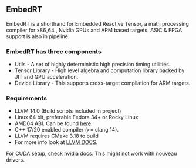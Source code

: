 ## EmbedRT

EmbedRT is a shorthand for Embedded Reactive Tensor, a math processing compiler for x86_64 , Nvidia GPUs and ARM based targets. ASIC & FPGA support is also in pipeline. 


### EmbedRT has three components

- Utils - A set of highly deterministic high precision timing utilities.
- Tensor Library - High level algebra and computation library backed by JIT and GPU acceleration.
- Device Library - This supports cross-target compilation for ARM targets.

### Requirements ###

*  LLVM 14.0 (Build scripts included in project)
*  Linux 64 bit, preferable Fedora 34+ or Rocky Linux
*  AMD64 ABI. Can be found [here](https://software.intel.com/sites/default/files/article/402129/mpx-linux64-abi.pdf).
*  C++ 17/20 enabled compiler (>= clang 14).
*  LLVM requires CMake 3.18 to build
*  For more info look at [LLVM DOCS](https://llvm.org/docs/GettingStarted.html).

For CUDA setup, check nvidia docs. This might not work with nouveau drivers.